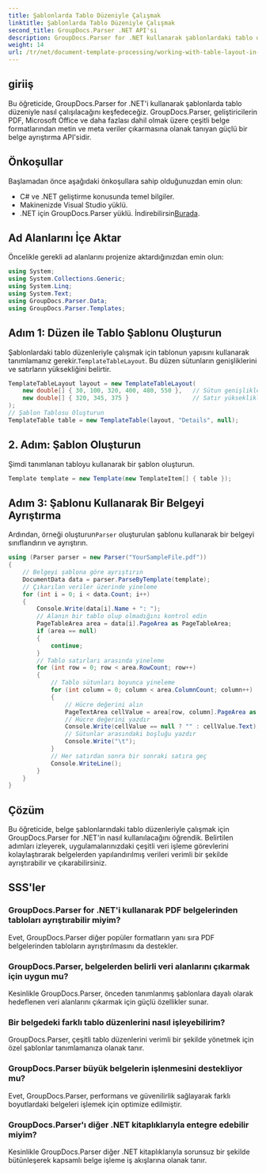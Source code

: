 ```yaml
---
title: Şablonlarda Tablo Düzeniyle Çalışmak
linktitle: Şablonlarda Tablo Düzeniyle Çalışmak
second_title: GroupDocs.Parser .NET API'si
description: GroupDocs.Parser for .NET kullanarak şablonlardaki tablo düzenleriyle nasıl çalışılacağını öğrenin. Yapılandırılmış verileri belgelerden verimli bir şekilde çıkarın.
weight: 14
url: /tr/net/document-template-processing/working-with-table-layout-in-templates/
---
```

## giriiş
Bu öğreticide, GroupDocs.Parser for .NET'i kullanarak şablonlarda tablo düzeniyle nasıl çalışılacağını keşfedeceğiz. GroupDocs.Parser, geliştiricilerin PDF, Microsoft Office ve daha fazlası dahil olmak üzere çeşitli belge formatlarından metin ve meta veriler çıkarmasına olanak tanıyan güçlü bir belge ayrıştırma API'sidir.
## Önkoşullar
Başlamadan önce aşağıdaki önkoşullara sahip olduğunuzdan emin olun:
- C# ve .NET geliştirme konusunda temel bilgiler.
- Makinenizde Visual Studio yüklü.
-  .NET için GroupDocs.Parser yüklü. İndirebilirsin[Burada](https://releases.groupdocs.com/parser/net/).

## Ad Alanlarını İçe Aktar
Öncelikle gerekli ad alanlarını projenize aktardığınızdan emin olun:
```csharp
using System;
using System.Collections.Generic;
using System.Linq;
using System.Text;
using GroupDocs.Parser.Data;
using GroupDocs.Parser.Templates;
```
## Adım 1: Düzen ile Tablo Şablonu Oluşturun
Şablonlardaki tablo düzenleriyle çalışmak için tablonun yapısını kullanarak tanımlamanız gerekir.`TemplateTableLayout`. Bu düzen sütunların genişliklerini ve satırların yüksekliğini belirtir.
```csharp
TemplateTableLayout layout = new TemplateTableLayout(
    new double[] { 30, 100, 320, 400, 480, 550 },   // Sütun genişlikleri
    new double[] { 320, 345, 375 }                  // Satır yükseklikleri
);
// Şablon Tablosu Oluşturun
TemplateTable table = new TemplateTable(layout, "Details", null);
```
## 2. Adım: Şablon Oluşturun
Şimdi tanımlanan tabloyu kullanarak bir şablon oluşturun.
```csharp
Template template = new Template(new TemplateItem[] { table });
```
## Adım 3: Şablonu Kullanarak Bir Belgeyi Ayrıştırma
 Ardından, örneği oluşturun`Parser` oluşturulan şablonu kullanarak bir belgeyi sınıflandırın ve ayrıştırın.
```csharp
using (Parser parser = new Parser("YourSampleFile.pdf"))
{
    // Belgeyi şablona göre ayrıştırın
    DocumentData data = parser.ParseByTemplate(template);
    // Çıkarılan veriler üzerinde yineleme
    for (int i = 0; i < data.Count; i++)
    {
        Console.Write(data[i].Name + ": ");
        // Alanın bir tablo olup olmadığını kontrol edin
        PageTableArea area = data[i].PageArea as PageTableArea;
        if (area == null)
        {
            continue;
        }
        // Tablo satırları arasında yineleme
        for (int row = 0; row < area.RowCount; row++)
        {
            // Tablo sütunları boyunca yineleme
            for (int column = 0; column < area.ColumnCount; column++)
            {
                // Hücre değerini alın
                PageTextArea cellValue = area[row, column].PageArea as PageTextArea;
                // Hücre değerini yazdır
                Console.Write(cellValue == null ? "" : cellValue.Text);
                // Sütunlar arasındaki boşluğu yazdır
                Console.Write("\t");
            }
            // Her satırdan sonra bir sonraki satıra geç
            Console.WriteLine();
        }
    }
}
```

## Çözüm
Bu öğreticide, belge şablonlarındaki tablo düzenleriyle çalışmak için GroupDocs.Parser for .NET'in nasıl kullanılacağını öğrendik. Belirtilen adımları izleyerek, uygulamalarınızdaki çeşitli veri işleme görevlerini kolaylaştırarak belgelerden yapılandırılmış verileri verimli bir şekilde ayrıştırabilir ve çıkarabilirsiniz.

## SSS'ler
### GroupDocs.Parser for .NET'i kullanarak PDF belgelerinden tabloları ayrıştırabilir miyim?
Evet, GroupDocs.Parser diğer popüler formatların yanı sıra PDF belgelerinden tabloların ayrıştırılmasını da destekler.
### GroupDocs.Parser, belgelerden belirli veri alanlarını çıkarmak için uygun mu?
Kesinlikle GroupDocs.Parser, önceden tanımlanmış şablonlara dayalı olarak hedeflenen veri alanlarını çıkarmak için güçlü özellikler sunar.
### Bir belgedeki farklı tablo düzenlerini nasıl işleyebilirim?
GroupDocs.Parser, çeşitli tablo düzenlerini verimli bir şekilde yönetmek için özel şablonlar tanımlamanıza olanak tanır.
### GroupDocs.Parser büyük belgelerin işlenmesini destekliyor mu?
Evet, GroupDocs.Parser, performans ve güvenilirlik sağlayarak farklı boyutlardaki belgeleri işlemek için optimize edilmiştir.
### GroupDocs.Parser'ı diğer .NET kitaplıklarıyla entegre edebilir miyim?
Kesinlikle GroupDocs.Parser diğer .NET kitaplıklarıyla sorunsuz bir şekilde bütünleşerek kapsamlı belge işleme iş akışlarına olanak tanır.